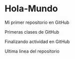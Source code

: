 # Hola-Mundo

Mi primer repositorio en GitHub

Primeras clases de GitHub

Finalizando actividad en GitHub

Ultima linea del repositorio
